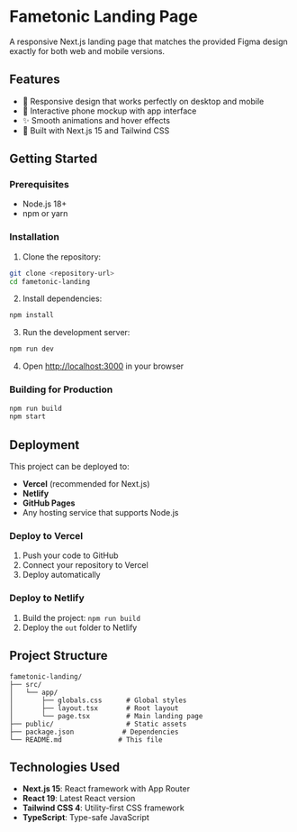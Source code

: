# Fametonic Landing Page

A responsive Next.js landing page that matches the provided Figma design exactly for both web and mobile versions.

## Features

- 🎯 Responsive design that works perfectly on desktop and mobile
- 📱 Interactive phone mockup with app interface
- ✨ Smooth animations and hover effects
- 🚀 Built with Next.js 15 and Tailwind CSS

## Getting Started

### Prerequisites

- Node.js 18+ 
- npm or yarn

### Installation

1. Clone the repository:
```bash
git clone <repository-url>
cd fametonic-landing
```

2. Install dependencies:
```bash
npm install
```

3. Run the development server:
```bash
npm run dev
```

4. Open [http://localhost:3000](http://localhost:3000) in your browser

### Building for Production

```bash
npm run build
npm start
```

## Deployment

This project can be deployed to:

- **Vercel** (recommended for Next.js)
- **Netlify**
- **GitHub Pages**
- Any hosting service that supports Node.js

### Deploy to Vercel

1. Push your code to GitHub
2. Connect your repository to Vercel
3. Deploy automatically

### Deploy to Netlify

1. Build the project: `npm run build`
2. Deploy the `out` folder to Netlify

## Project Structure

```
fametonic-landing/
├── src/
│   └── app/
│       ├── globals.css      # Global styles
│       ├── layout.tsx       # Root layout
│       └── page.tsx         # Main landing page
├── public/                  # Static assets
├── package.json            # Dependencies
└── README.md              # This file
```

## Technologies Used

- **Next.js 15**: React framework with App Router
- **React 19**: Latest React version
- **Tailwind CSS 4**: Utility-first CSS framework
- **TypeScript**: Type-safe JavaScript
